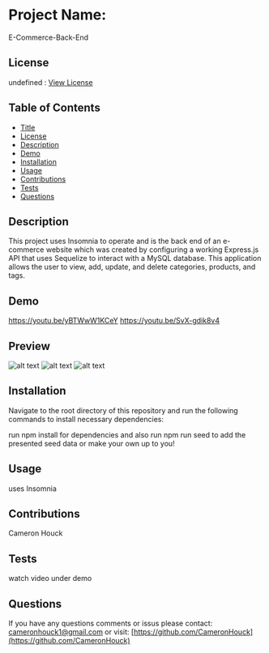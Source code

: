 # Project Name:

E-Commerce-Back-End

## License

undefined : [View License]()

## Table of Contents

- [Title](#Project-Name)
- [License](#License)
- [Description](#Description)
- [Demo](#Demo)
- [Installation](#Installation)
- [Usage](#Usage)
- [Contributions](#Contributions)
- [Tests](#Tests)
- [Questions](#Questions)

## Description

This project uses Insomnia to operate and is the back end of an e-commerce website which was created by configuring a working Express.js API that uses Sequelize to interact with a MySQL database. This application allows the user to view, add, update, and delete categories, products, and tags.

## Demo

https://youtu.be/yBTWwW1KCeY
https://youtu.be/SvX-gdik8v4

## Preview

![alt text](https://media.discordapp.net/attachments/847162174563811368/866042222263795752/unknown.png?width=1097&height=497)
![alt text](https://media.discordapp.net/attachments/847162174563811368/866042299389706250/unknown.png?width=1097&height=454)
![alt text](https://media.discordapp.net/attachments/847162174563811368/866042370571501588/unknown.png?width=1097&height=370)

## Installation

Navigate to the root directory of this repository and run the following commands to install necessary dependencies:

run npm install for dependencies and also run npm run seed to add the presented seed data or make your own up to you!

## Usage

uses Insomnia

## Contributions

Cameron Houck

## Tests

watch video under demo

## Questions

If you have any questions comments or issus please contact: cameronhouck1@gmail.com or visit: [https://github.com/CameronHouck](https://github.com/CameronHouck)
